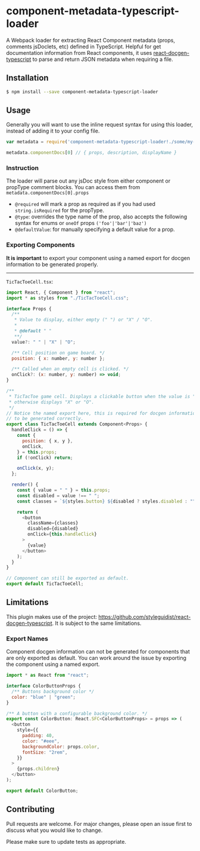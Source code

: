 # component-metadata-typescript-loader
A Webpack loader for extracting React Component metadata (props, comments jsDoclets, etc) defined in TypeScript. 
Helpful for get documentation information from React components, it uses 
[react-docgen-typescript](https://github.com/styleguidist/react-docgen-typescript) 
to parse and return JSON metadata when requiring a file.

## Installation

```sh
$ npm install --save component-metadata-typescript-loader
```

## Usage

Generally you will want to use the inline request syntax for using this loader,
instead of adding it to your config file.

```js
var metadata = require('component-metadata-typescript-loader!./some/my-component');

metadata.componentDocs[0] // { props, description, displayName }
```

### Instruction

The loader will parse out any jsDoc style from either component or propType comment blocks. You can
access them from `metadata.componentDocs[0].props`

- `@required` will mark a prop as required as if you had used `string.isRequired` for the propType.
- `@type`: overrides the type name of the prop, also accepts the following syntax for enums
or `oneOf` props `('foo'|'bar'|'baz')`
- `@defaultValue`: for manually specifying a default value for a prop.

### Exporting Components

**It is important** to export your component using a named export for docgen information to be generated properly.

---

`TicTacToeCell.tsx`:

```javascript
import React, { Component } from "react";
import * as styles from "./TicTacToeCell.css";

interface Props {
  /**
   * Value to display, either empty (" ") or "X" / "O".
   *
   * @default " "
   **/
  value?: " " | "X" | "O";

  /** Cell position on game board. */
  position: { x: number, y: number };

  /** Called when an empty cell is clicked. */
  onClick?: (x: number, y: number) => void;
}

/**
 * TicTacToe game cell. Displays a clickable button when the value is " ",
 * otherwise displays "X" or "O".
 */
// Notice the named export here, this is required for docgen information
// to be generated correctly.
export class TicTacToeCell extends Component<Props> {
  handleClick = () => {
    const {
      position: { x, y },
      onClick,
    } = this.props;
    if (!onClick) return;

    onClick(x, y);
  };

  render() {
    const { value = " " } = this.props;
    const disabled = value !== " ";
    const classes = `${styles.button} ${disabled ? styles.disabled : ""}`;

    return (
      <button
        className={classes}
        disabled={disabled}
        onClick={this.handleClick}
      >
        {value}
      </button>
    );
  }
}

// Component can still be exported as default.
export default TicTacToeCell;
```

## Limitations

This plugin makes use of the project:
https://github.com/styleguidist/react-docgen-typescript.
It is subject to the same limitations.

### Export Names

Component docgen information can not be
generated for components that are only exported as default. You can work around
the issue by exporting the component using a named export.

```javascript
import * as React from "react";

interface ColorButtonProps {
  /** Buttons background color */
  color: "blue" | "green";
}

/** A button with a configurable background color. */
export const ColorButton: React.SFC<ColorButtonProps> = props => (
  <button
    style={{
      padding: 40,
      color: "#eee",
      backgroundColor: props.color,
      fontSize: "2rem",
    }}
  >
    {props.children}
  </button>
);

export default ColorButton;
```

## Contributing

Pull requests are welcome. For major changes, please open an issue first to discuss what you would like to change.

Please make sure to update tests as appropriate.
